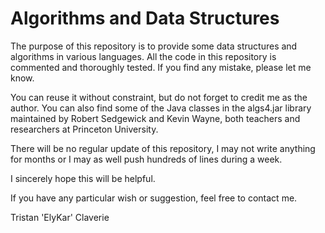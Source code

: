 # Algorithms and Data Structures

The purpose of this repository is to provide some data structures and algorithms in various languages.
All the code in this repository is commented and thoroughly tested.
If you find any mistake, please let me know.

You can reuse it without constraint, but do not forget to credit me as the author.
You can also find some of the Java classes in the algs4.jar library maintained by Robert Sedgewick and Kevin Wayne, both teachers and researchers at Princeton University.

There will be no regular update of this repository, I may not write anything for months or I may as well push hundreds of lines during a week.

I sincerely hope this will be helpful.

If you have any particular wish or suggestion, feel free to contact me.

Tristan 'ElyKar' Claverie
